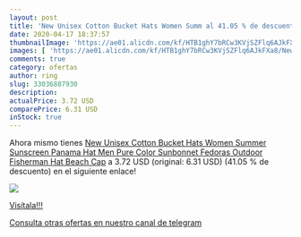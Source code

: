 ```yaml
---
layout: post
title: 'New Unisex Cotton Bucket Hats Women Summ al 41.05 % de descuento'
date: 2020-04-17 18:37:57
thumbnailImage: 'https://ae01.alicdn.com/kf/HTB1ghY7bRCw3KVjSZFlq6AJkFXa8/New-Unisex-Cotton-Bucket-Hats-Women-Summer-Sunscreen-Panama-Hat-Men-Pure-Color-Sunbonnet-Fedoras-Outdoor.jpg_350x350._SL200_.jpg'
images: [ 'https://ae01.alicdn.com/kf/HTB1ghY7bRCw3KVjSZFlq6AJkFXa8/New-Unisex-Cotton-Bucket-Hats-Women-Summer-Sunscreen-Panama-Hat-Men-Pure-Color-Sunbonnet-Fedoras-Outdoor.jpg_350x350._SL200_.jpg' ]
comments: true
category: ofertas
author: ring
slug: 33036887930
description:
actualPrice: 3.72 USD
comparePrice: 6.31 USD
inStock: true
---
```


Ahora mismo tienes [New Unisex Cotton Bucket Hats Women Summer Sunscreen Panama Hat Men Pure Color Sunbonnet Fedoras Outdoor Fisherman Hat Beach Cap](https://www.amazon.com/dp/33036887930/?tag=redken08-20) a 3.72 USD (original: 6.31 USD) (41.05 %  de descuento) en el siguiente enlace!

[![](https://ae01.alicdn.com/kf/HTB1ghY7bRCw3KVjSZFlq6AJkFXa8/New-Unisex-Cotton-Bucket-Hats-Women-Summer-Sunscreen-Panama-Hat-Men-Pure-Color-Sunbonnet-Fedoras-Outdoor.jpg_350x350._SL200_.jpg)](https://www.amazon.com/dp/33036887930/?tag=redken08-20)

[Visítala!!!](https://www.amazon.com/dp/33036887930/?tag=redken08-20)

[Consulta otras ofertas en nuestro canal de telegram](https://t.me/s/ofertas25)
